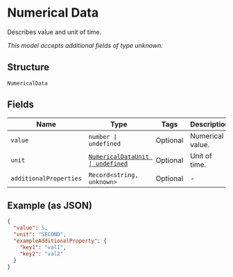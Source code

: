 
# Numerical Data

Describes value and unit of time.

*This model accepts additional fields of type unknown.*

## Structure

`NumericalData`

## Fields

| Name | Type | Tags | Description |
|  --- | --- | --- | --- |
| `value` | `number \| undefined` | Optional | Numerical value. |
| `unit` | [`NumericalDataUnit \| undefined`](../../doc/models/numerical-data-unit.md) | Optional | Unit of time. |
| `additionalProperties` | `Record<string, unknown>` | Optional | - |

## Example (as JSON)

```json
{
  "value": 5,
  "unit": "SECOND",
  "exampleAdditionalProperty": {
    "key1": "val1",
    "key2": "val2"
  }
}
```

